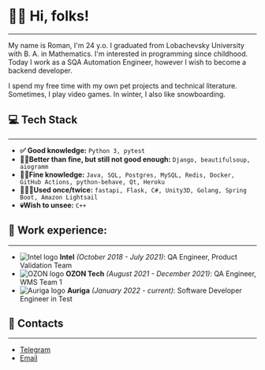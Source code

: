 # 👋🏻 Hi, folks!
***

My name is Roman, I'm 24 y.o. 
I graduated from Lobachevsky University with B. A. in Mathematics.
I'm interested in programming since childhood.
Today I work as a SQA Automation Engineer, however I wish to become a backend developer.

I spend my free time with my own pet projects and technical literature.
Sometimes, I play video games.
In winter, I also like snowboarding.


## 💻 Tech Stack
***

- **✅ Good knowledge:** ```Python 3, pytest```
- **🏋🏻Better than fine, but still not good enough:** ```Django, beautifulsoup, aiogramm```
- **👌🏻Fine knowledge:** ```Java, SQL, Postgres, MySQL, Redis, Docker, GitHub Actions, python-behave, Qt, Heroku```
- **👨🏻‍🦽Used once/twice:**  ```fastapi, Flask, C#, Unity3D, Golang, Spring Boot, Amazon Lightsail```
- **💀Wish to unsee:** ```C++```


## 🏢 Work experience:
***

- ![Intel logo](http://www.google.com/s2/favicons?domain=intel.ru&sz=16) **Intel** _(October 2018 - July 2021)_: 
  QA Engineer, Product Validation Team
- ![OZON logo](http://www.google.com/s2/favicons?domain=ozon.ru&sz=16) **OZON Tech** _(August 2021 - December 2021)_:
  QA Engineer, WMS Team 1
- ![Auriga logo](http://www.google.com/s2/favicons?domain=auriga.com&sz=16) **Auriga** _(January 2022 - current)_:
  Software Developer Engineer in Test


## 📩 Contacts
***

- [Telegram](https://t.me/itsuken)
- [Email](mailto://rmksrv@outlook.com)
